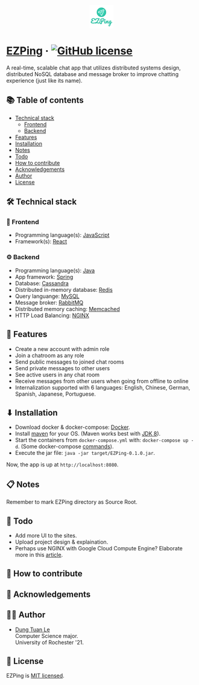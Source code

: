 <p align="center"><img width=12.5% src="https://github.com/dle8/EZPing/blob/master/images/EZPing.png"></p>

# [EZPing](https://github.com/dle8/EZPing) &middot; [![GitHub license](https://img.shields.io/badge/license-MIT-blue.svg)](https://github.com/dle8/Kronos/blob/master/LICENSE)

A real-time, scalable chat app that utilizes distributed systems design, distributed NoSQL database and message broker to improve chatting experience (just like its name).

## 📚 Table of contents

- [Technical stack](#technical-stack)
  - [Frontend](#frontend)
  - [Backend](#backend)
- [Features](#features)
- [Installation](#installation)
- [Notes](#notes)
- [Todo](#todo)
- [How to contribute](#how-to-contribute)
- [Acknowledgements](#acknowledgements)
- [Author](#author)
- [License](#license)

## 🛠 Technical stack

### 📙 Frontend
- Programming language(s): [JavaScript](https://developer.mozilla.org/en-US/docs/Web/JavaScript)
- Framework(s): [React](https://reactjs.org/)

### ⚙ Backend
- Programming language(s): [Java](https://www.java.com/en/download/)
- App framework: [Spring](https://spring.io/)
- Database: [Cassandra](http://cassandra.apache.org/)
- Distributed in-memory database: [Redis](https://redis.io/)
- Query languange: [MySQL](https://www.mysql.com/)
- Message broker: [RabbitMQ](https://www.rabbitmq.com/)
- Distributed memory caching: [Memcached](https://memcached.org/)
- HTTP Load Balancing: [NGINX](https://www.nginx.com/)

## 🚀 Features
- Create a new account with admin role
- Join a chatroom as any role
- Send public messages to joined chat rooms
- Send private messages to other users
- See active users in any chat room
- Receive messages from other users when going from offline to online
- Internalization supported with 6 languages: English, Chinese, German, Spanish, Japanese, Portuguese.

## ⬇ Installation

- Download docker & docker-compose: [Docker](https://docs.docker.com/v17.12/install/#server).
- Install [maven](https://www.baeldung.com/install-maven-on-windows-linux-mac) for your OS. (Maven works best with [JDK 8](https://www.oracle.com/technetwork/java/javase/downloads/jdk8-downloads-2133151.html)).
- Start the containers from ```docker-compose.yml``` with: ```docker-compose up -d```. (Some docker-compose [commands](https://docs.docker.com/compose/gettingstarted/)).
- Execute the jar file: ```java -jar target/EZPing-0.1.0.jar```.

Now, the app is up at ```http://localhost:8080```.

## 📋 Notes

Remember to mark EZPing directory as Source Root.

## 📝 Todo

- Add more UI to the sites.
- Upload project design & explaination.
- Perhaps use NGINX with Google Cloud Compute Engine? Elaborate more in this [article](https://cloud.google.com/community/tutorials/https-load-balancing-nginx).

## 👏 How to contribute

## 🎉 Acknowledgements

## 👨‍💻 Author

- [Dung Tuan Le](https://github.com/dle8) <br/>
Computer Science major.  
University of Rochester '21.  

## 📄 License

EZPing is [MIT licensed](./LICENSE).

